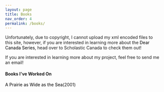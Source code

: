 ```yaml
---
layout: page
title: Books
nav_order: 4
permalink: /books/
---
```

<head>
  <style>
   a:link {
    color: black;
    background-color: transparent;
    text-decoration: none;
  }
  a:visited {
    color: mediumSeaGreen;
    background-color: transparent;
    text-decoration: none;
  }
  a:hover {
    color: mediumSageGreen;
    background-color: transparent;
    text-decoration: underline;
  }
  a:active {
    color: red;
    background-color: transparent;
    text-decoration: underline;
  }
  </style>
</head>

<body>
<p>Unfortunately, due to copyright, I cannot upload my xml encoded files to this site, however, if you are interested in learning more about the <a href="https://www.scholastic.ca/dearcanada/books/">Dear Canada Series</a>, head over to Scholastic Canada to check them out!</p> 
<p>If you are interested in learning more about my project, feel free to send me an email!</p>
  
<h4>Books I've Worked On</h4>

<p><a href="https://www.scholastic.ca/dearcanada/books/prairie.htm">A Prairie as Wide as the Sea</a>(2001)</p>

</body>


